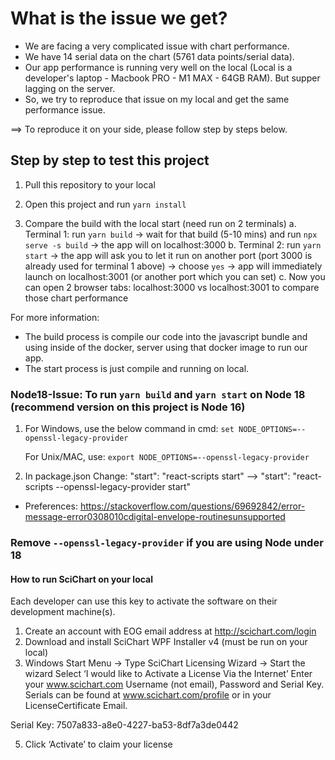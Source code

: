 # What is the issue we get?

-  We are facing a very complicated issue with chart performance.
-  We have 14 serial data on the chart (5761 data points/serial data).
-  Our app performance is running very well on the local (Local is a developer's laptop - Macbook PRO - M1 MAX - 64GB RAM). But supper lagging on the server.
-  So, we try to reproduce that issue on my local and get the same performance issue.

==> To reproduce it on your side, please follow step by steps below.

## Step by step to test this project

1. Pull this repository to your local

2. Open this project and run `yarn install`

3. Compare the build with the local start (need run on 2 terminals)
   a. Terminal 1: run `yarn build` -> wait for that build (5-10 mins) and run `npx serve -s build` -> the app will on localhost:3000
   b. Terminal 2: run `yarn start` -> the app will ask you to let it run on another port (port 3000 is already used for terminal 1 above) -> choose `yes` -> app will immediately launch on localhost:3001 (or another port which you can set)
   c. Now you can open 2 browser tabs: localhost:3000 vs localhost:3001 to compare those chart performance

For more information:

-  The build process is compile our code into the javascript bundle and using inside of the docker, server using that docker image to run our app.
-  The start process is just compile and running on local.

### Node18-Issue: To run `yarn build` and `yarn start` on Node 18 (recommend version on this project is Node 16)

1. For Windows, use the below command in cmd:
   `set NODE_OPTIONS=--openssl-legacy-provider`

   For Unix/MAC, use:
   `export NODE_OPTIONS=--openssl-legacy-provider`

2. In package.json
   Change: "start": "react-scripts start" --> "start": "react-scripts --openssl-legacy-provider start"

-  Preferences: https://stackoverflow.com/questions/69692842/error-message-error0308010cdigital-envelope-routinesunsupported

### Remove `--openssl-legacy-provider` if you are using Node under 18

#### How to run SciChart on your local

Each developer can use this key to activate the software on their development machine(s).

1. Create an account with EOG email address at http://scichart.com/login
2. Download and install SciChart WPF Installer v4 (must be run on your local)
3. Windows Start Menu -> Type SciChart Licensing Wizard -> Start the wizard
   Select ‘I would like to Activate a License Via the Internet’
   Enter your www.scichart.com Username (not email), Password and Serial Key. Serials can be found at www.scichart.com/profile or in your LicenseCertificate Email.

Serial Key: 7507a833-a8e0-4227-ba53-8df7a3de0442

5. Click ‘Activate’ to claim your license
